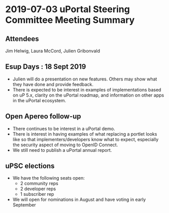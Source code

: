 # 2019-07-03 uPortal Steering Committee Meeting Summary

## Attendees
Jim Helwig, Laura McCord, Julien Gribonvald

## Esup Days : 18 Sept 2019
*   Julien will do a presentation on new features. Others may show what they have done and provide feedback.
*   There is expected to be interest in examples of implementations based on uP 5.x, clarity on the uPortal roadmap, and information on other apps in the uPortal ecosystem.

## Open Apereo follow-up
*   There continues to be interest in a uPortal demo.
*   There is interest in having examples of what replacing a portlet looks like so that implementers/developers know what to expect, especially the security aspect of moving to OpenID Connect.
*   We still need to publish a uPortal annual report.

## uPSC elections
*   We have the following seats open:
    *   2 community reps
    *   2 developer reps
    *   1 subscriber rep
*   We will open for nominations in August and have voting in early September
